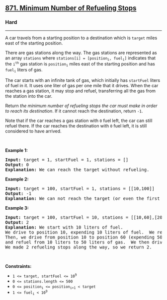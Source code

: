 <h2><a href="https://leetcode.com/problems/minimum-number-of-refueling-stops/">871. Minimum Number of Refueling Stops</a></h2><h3>Hard</h3><hr><div style="user-select: auto;"><p style="user-select: auto;">A car travels from a starting position to a destination which is <code style="user-select: auto;">target</code> miles east of the starting position.</p>

<p style="user-select: auto;">There are gas stations along the way. The gas stations are represented as an array <code style="user-select: auto;">stations</code> where <code style="user-select: auto;">stations[i] = [position<sub style="user-select: auto;">i</sub>, fuel<sub style="user-select: auto;">i</sub>]</code> indicates that the <code style="user-select: auto;">i<sup style="user-select: auto;">th</sup></code> gas station is <code style="user-select: auto;">position<sub style="user-select: auto;">i</sub></code> miles east of the starting position and has <code style="user-select: auto;">fuel<sub style="user-select: auto;">i</sub></code> liters of gas.</p>

<p style="user-select: auto;">The car starts with an infinite tank of gas, which initially has <code style="user-select: auto;">startFuel</code> liters of fuel in it. It uses one liter of gas per one mile that it drives. When the car reaches a gas station, it may stop and refuel, transferring all the gas from the station into the car.</p>

<p style="user-select: auto;">Return <em style="user-select: auto;">the minimum number of refueling stops the car must make in order to reach its destination</em>. If it cannot reach the destination, return <code style="user-select: auto;">-1</code>.</p>

<p style="user-select: auto;">Note that if the car reaches a gas station with <code style="user-select: auto;">0</code> fuel left, the car can still refuel there. If the car reaches the destination with <code style="user-select: auto;">0</code> fuel left, it is still considered to have arrived.</p>

<p style="user-select: auto;">&nbsp;</p>
<p style="user-select: auto;"><strong style="user-select: auto;">Example 1:</strong></p>

<pre style="user-select: auto;"><strong style="user-select: auto;">Input:</strong> target = 1, startFuel = 1, stations = []
<strong style="user-select: auto;">Output:</strong> 0
<strong style="user-select: auto;">Explanation:</strong> We can reach the target without refueling.
</pre>

<p style="user-select: auto;"><strong style="user-select: auto;">Example 2:</strong></p>

<pre style="user-select: auto;"><strong style="user-select: auto;">Input:</strong> target = 100, startFuel = 1, stations = [[10,100]]
<strong style="user-select: auto;">Output:</strong> -1
<strong style="user-select: auto;">Explanation:</strong> We can not reach the target (or even the first gas station).
</pre>

<p style="user-select: auto;"><strong style="user-select: auto;">Example 3:</strong></p>

<pre style="user-select: auto;"><strong style="user-select: auto;">Input:</strong> target = 100, startFuel = 10, stations = [[10,60],[20,30],[30,30],[60,40]]
<strong style="user-select: auto;">Output:</strong> 2
<strong style="user-select: auto;">Explanation:</strong> We start with 10 liters of fuel.
We drive to position 10, expending 10 liters of fuel.  We refuel from 0 liters to 60 liters of gas.
Then, we drive from position 10 to position 60 (expending 50 liters of fuel),
and refuel from 10 liters to 50 liters of gas.  We then drive to and reach the target.
We made 2 refueling stops along the way, so we return 2.
</pre>

<p style="user-select: auto;">&nbsp;</p>
<p style="user-select: auto;"><strong style="user-select: auto;">Constraints:</strong></p>

<ul style="user-select: auto;">
	<li style="user-select: auto;"><code style="user-select: auto;">1 &lt;= target, startFuel &lt;= 10<sup style="user-select: auto;">9</sup></code></li>
	<li style="user-select: auto;"><code style="user-select: auto;">0 &lt;= stations.length &lt;= 500</code></li>
	<li style="user-select: auto;"><code style="user-select: auto;">0 &lt;= position<sub style="user-select: auto;">i</sub> &lt;= position<sub style="user-select: auto;">i+1</sub> &lt; target</code></li>
	<li style="user-select: auto;"><code style="user-select: auto;">1 &lt;= fuel<sub style="user-select: auto;">i</sub> &lt; 10<sup style="user-select: auto;">9</sup></code></li>
</ul>
</div>